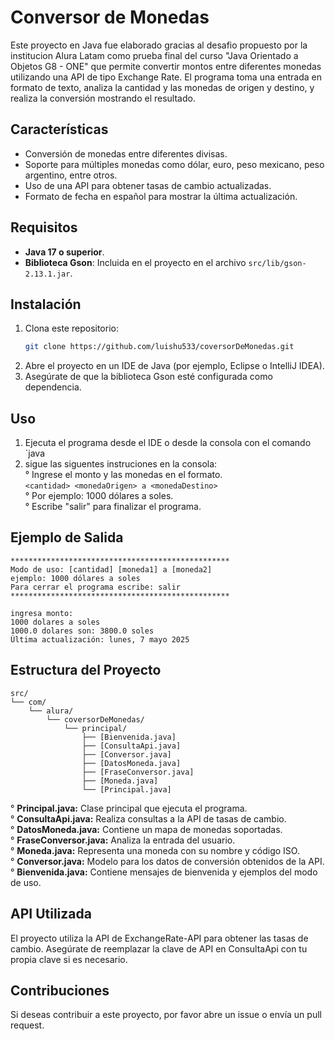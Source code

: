 # Conversor de Monedas

Este proyecto en Java fue elaborado gracias al desafio propuesto por la institucion Alura Latam como prueba final del 
curso "Java Orientado a Objetos G8 - ONE" que permite convertir montos entre diferentes monedas utilizando una API de 
tipo Exchange Rate. El programa toma una entrada en formato de texto, analiza la cantidad y las monedas de origen y 
destino, y realiza la conversión mostrando el resultado.

## Características

- Conversión de monedas entre diferentes divisas.
- Soporte para múltiples monedas como dólar, euro, peso mexicano, peso argentino, entre otros.
- Uso de una API para obtener tasas de cambio actualizadas.
- Formato de fecha en español para mostrar la última actualización.

## Requisitos

- **Java 17 o superior**.
- **Biblioteca Gson**: Incluida en el proyecto en el archivo `src/lib/gson-2.13.1.jar`.

## Instalación

1. Clona este repositorio:
   ```bash
   git clone https://github.com/luishu533/coversorDeMonedas.git
2. Abre el proyecto en un IDE de Java (por ejemplo, Eclipse o IntelliJ IDEA).
3. Asegúrate de que la biblioteca Gson esté configurada como dependencia.

## Uso
1. Ejecuta el programa desde el IDE o desde la consola con el comando `java
2. sigue las siguentes instruciones en la consola:  
    ° Ingrese el monto y las monedas en el formato.  
     `<cantidad> <monedaOrigen> a <monedaDestino>`  
    ° Por ejemplo: 1000 dólares a soles.  
    ° Escribe "salir" para finalizar el programa.

## Ejemplo de Salida
    *************************************************
    Modo de uso: [cantidad] [moneda1] a [moneda2]
    ejemplo: 1000 dólares a soles
    Para cerrar el programa escribe: salir
    *************************************************

    ingresa monto: 
    1000 dolares a soles
    1000.0 dolares son: 3800.0 soles
    Última actualización: lunes, 7 mayo 2025  

## Estructura del Proyecto
    src/
    └── com/
        └── alura/
            └── coversorDeMonedas/
                └── principal/
                    ├── [Bienvenida.java]
                    ├── [ConsultaApi.java]
                    ├── [Conversor.java]
                    ├── [DatosMoneda.java]
                    ├── [FraseConversor.java]
                    ├── [Moneda.java]
                    └── [Principal.java]

° **Principal.java:** Clase principal que ejecuta el programa.  
° **ConsultaApi.java:** Realiza consultas a la API de tasas de cambio.  
° **DatosMoneda.java:** Contiene un mapa de monedas soportadas.  
° **FraseConversor.java:** Analiza la entrada del usuario.  
° **Moneda.java:** Representa una moneda con su nombre y código ISO.  
° **Conversor.java:** Modelo para los datos de conversión obtenidos de la API.   
° **Bienvenida.java:** Contiene mensajes de bienvenida y ejemplos del modo de uso.

## API Utilizada
El proyecto utiliza la API de ExchangeRate-API para obtener las tasas de cambio. Asegúrate de reemplazar la clave 
de API en ConsultaApi con tu propia clave si es necesario.

## Contribuciones
Si deseas contribuir a este proyecto, por favor abre un issue o envía un pull request.


